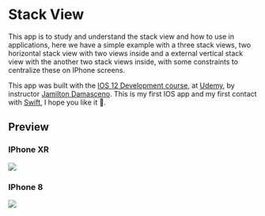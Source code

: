 # Stack View

This app is to study and understand the stack view and how to use in applications, here we have a simple example with a three stack views, two horizontal stack view with two views inside and a external vertical stack view with the another two stack views inside, with some constraints to centralize these on IPhone screens.

This app was built with the [IOS 12 Development course](https://www.udemy.com/course/curso-desenvolvimento-ios/), at [Udemy](https://www.udemy.com/), by instructor [Jamilton Damasceno](https://www.udemy.com/user/jamiltondamasceno/). This is my first IOS app and my first contact with [Swift](https://developer.apple.com/swift/), I hope you like it 🙂.

## Preview

### IPhone XR

![](https://cdn.discordapp.com/attachments/576875163686010911/737836923321843854/unknown.png)

### IPhone 8

![](https://cdn.discordapp.com/attachments/576875163686010911/737836978673811628/unknown.png)
